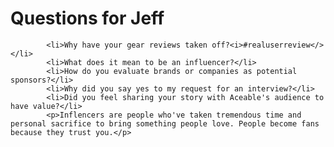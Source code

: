  Questions for Jeff
 ===
            
            <li>Why have your gear reviews taken off?<i>#realuserreview</></li>
            <li>What does it mean to be an influencer?</li>
            <li>How do you evaluate brands or companies as potential sponsors?</li>
            <li>Why did you say yes to my request for an interview?</li>
            <li>Did you feel sharing your story with Aceable's audience to have value?</li>
            <p>Inflencers are people who've taken tremendous time and personal sacrifice to bring something people love. People become fans because they trust you.</p>
        
